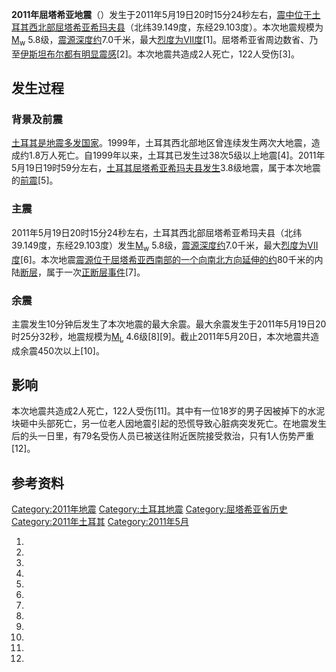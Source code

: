 **2011年屈塔希亚地震**（）发生于2011年5月19日20时15分24秒左右，[震中位于](https://zh.wikipedia.org/wiki/震中 "wikilink")[土耳其西北部](../Page/土耳其.md "wikilink")[屈塔希亚](https://zh.wikipedia.org/wiki/屈塔希亚 "wikilink")[希玛夫县](https://zh.wikipedia.org/wiki/希玛夫县 "wikilink")（北纬39.149度，东经29.103度）。本次地震规模为[M<sub>w</sub>](https://zh.wikipedia.org/wiki/矩震级 "wikilink")
5.8级，[震源深度约](../Page/震源.md "wikilink")7.0千米，最大[烈度为VII度](https://zh.wikipedia.org/wiki/麦加利地震烈度 "wikilink")\[1\]。屈塔希亚省周边数省、乃至[伊斯坦布尔都有明显震感](https://zh.wikipedia.org/wiki/伊斯坦布尔 "wikilink")\[2\]。本次地震共造成2人死亡，122人受伤\[3\]。

## 发生过程

### 背景及前震

[土耳其是地震多发国家](../Page/土耳其.md "wikilink")。1999年，土耳其西北部地区曾连续发生两次大地震，造成约1.8万人死亡。自1999年以来，土耳其已发生过38次5级以上地震\[4\]。2011年5月19日19时59分左右，[土耳其](../Page/土耳其.md "wikilink")[屈塔希亚](https://zh.wikipedia.org/wiki/屈塔希亚 "wikilink")[希玛夫县发生](https://zh.wikipedia.org/wiki/希玛夫县 "wikilink")3.8级地震，属于本次地震的[前震](../Page/前震.md "wikilink")\[5\]。

### 主震 

2011年5月19日20时15分24秒左右，土耳其西北部屈塔希亚希玛夫县（北纬39.149度，东经29.103度）发生[M<sub>w</sub>](https://zh.wikipedia.org/wiki/矩震级 "wikilink")
5.8级，[震源深度约](../Page/震源.md "wikilink")7.0千米，最大[烈度为VII度](https://zh.wikipedia.org/wiki/麦加利地震烈度 "wikilink")\[6\]。本次地震[震源位于屈塔希亚西南部的一个向南北方向延伸的约](../Page/震源.md "wikilink")80千米的内陆[断层](https://zh.wikipedia.org/wiki/断层 "wikilink")，属于一次[正断层事件](https://zh.wikipedia.org/wiki/正断层 "wikilink")\[7\]。

### 余震

主震发生10分钟后发生了本次地震的最大余震。最大余震发生于2011年5月19日20时25分32秒，地震规模为[M<sub>L</sub>](https://zh.wikipedia.org/wiki/近震震级 "wikilink")
4.6级\[8\]\[9\]。截止2011年5月20日，本次地震共造成余震450次以上\[10\]。

## 影响

本次地震共造成2人死亡，122人受伤\[11\]。其中有一位18岁的男子因被掉下的水泥块砸中头部死亡，另一位老人因地震引起的恐慌导致心脏病突发死亡。在地震发生后的头一日里，有79名受伤人员已被送往附近医院接受救治，只有1人伤势严重\[12\]。

## 参考资料

[Category:2011年地震](https://zh.wikipedia.org/wiki/Category:2011年地震 "wikilink")
[Category:土耳其地震](https://zh.wikipedia.org/wiki/Category:土耳其地震 "wikilink")
[Category:屈塔希亚省历史](https://zh.wikipedia.org/wiki/Category:屈塔希亚省历史 "wikilink")
[Category:2011年土耳其](https://zh.wikipedia.org/wiki/Category:2011年土耳其 "wikilink")
[Category:2011年5月](https://zh.wikipedia.org/wiki/Category:2011年5月 "wikilink")

1.
2.

3.
4.
5.
6.
7.

8.
9.

10.
11.
12.